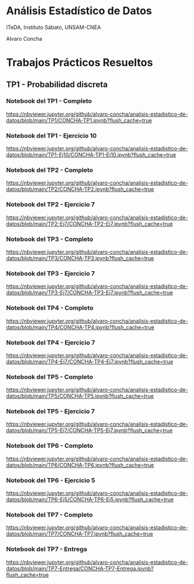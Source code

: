 # Análisis Estadístico de Datos

ITeDA, Instituto Sábato, UNSAM-CNEA

Alvaro Concha

# Trabajos Prácticos Resueltos

## TP1 - Probabilidad discreta

### Notebook del TP1 - Completo

https://nbviewer.jupyter.org/github/alvaro-concha/analisis-estadistico-de-datos/blob/main/TP1/CONCHA-TP1.ipynb?flush_cache=true

### Notebook del TP1 - Ejercicio 10

https://nbviewer.jupyter.org/github/alvaro-concha/analisis-estadistico-de-datos/blob/main/TP1-Ej10/CONCHA-TP1-Ej10.ipynb?flush_cache=true

### Notebook del TP2 - Completo

https://nbviewer.jupyter.org/github/alvaro-concha/analisis-estadistico-de-datos/blob/main/TP2/CONCHA-TP2.ipynb?flush_cache=true

### Notebook del TP2 - Ejercicio 7

https://nbviewer.jupyter.org/github/alvaro-concha/analisis-estadistico-de-datos/blob/main/TP2-Ej7/CONCHA-TP2-Ej7.ipynb?flush_cache=true

### Notebook del TP3 - Completo

https://nbviewer.jupyter.org/github/alvaro-concha/analisis-estadistico-de-datos/blob/main/TP3/CONCHA-TP3.ipynb?flush_cache=true

### Notebook del TP3 - Ejercicio 7

https://nbviewer.jupyter.org/github/alvaro-concha/analisis-estadistico-de-datos/blob/main/TP3-Ej7/CONCHA-TP3-Ej7.ipynb?flush_cache=true

### Notebook del TP4 - Completo

https://nbviewer.jupyter.org/github/alvaro-concha/analisis-estadistico-de-datos/blob/main/TP4/CONCHA-TP4.ipynb?flush_cache=true

### Notebook del TP4 - Ejercicio 7

https://nbviewer.jupyter.org/github/alvaro-concha/analisis-estadistico-de-datos/blob/main/TP4-Ej7/CONCHA-TP4-Ej7.ipynb?flush_cache=true

### Notebook del TP5 - Completo

https://nbviewer.jupyter.org/github/alvaro-concha/analisis-estadistico-de-datos/blob/main/TP5/CONCHA-TP5.ipynb?flush_cache=true

### Notebook del TP5 - Ejercicio 7

https://nbviewer.jupyter.org/github/alvaro-concha/analisis-estadistico-de-datos/blob/main/TP5-Ej7/CONCHA-TP5-Ej7.ipynb?flush_cache=true

### Notebook del TP6 - Completo

https://nbviewer.jupyter.org/github/alvaro-concha/analisis-estadistico-de-datos/blob/main/TP6/CONCHA-TP6.ipynb?flush_cache=true

### Notebook del TP6 - Ejercicio 5

https://nbviewer.jupyter.org/github/alvaro-concha/analisis-estadistico-de-datos/blob/main/TP6-Ej5/CONCHA-TP6-Ej5.ipynb?flush_cache=true

### Notebook del TP7 - Completo

https://nbviewer.jupyter.org/github/alvaro-concha/analisis-estadistico-de-datos/blob/main/TP7/CONCHA-TP7.ipynb?flush_cache=true

### Notebook del TP7 - Entrega

https://nbviewer.jupyter.org/github/alvaro-concha/analisis-estadistico-de-datos/blob/main/TP7-Entrega/CONCHA-TP7-Entrega.ipynb?flush_cache=true

